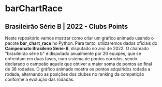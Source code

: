 # barChartRace
## Brasileirão Série B | 2022 - Clubs Points

Neste repositório vamos mostrar como criar um gráfico animado usando o pacote **bar_chart_race** no Python.
Para tanto, utilizaremos dados oficiais do **Campeonato Brasileiro Série-B**, disputado no ano de 2022.
O chamado "brasileirão série b" é disputado anualmente por 20 equipes, que se enfrentam em duas fases,
num sistema de pontos corridos, sendo declarado o campeão aquele que obtiver a maior soma de pontos ao final de 38 rodadas.
O gráfico animado mostra os pontos adquiridos rodada a rodada, alternando as posições dos clubes no ranking da competição conforme a evolução das rodadas.
